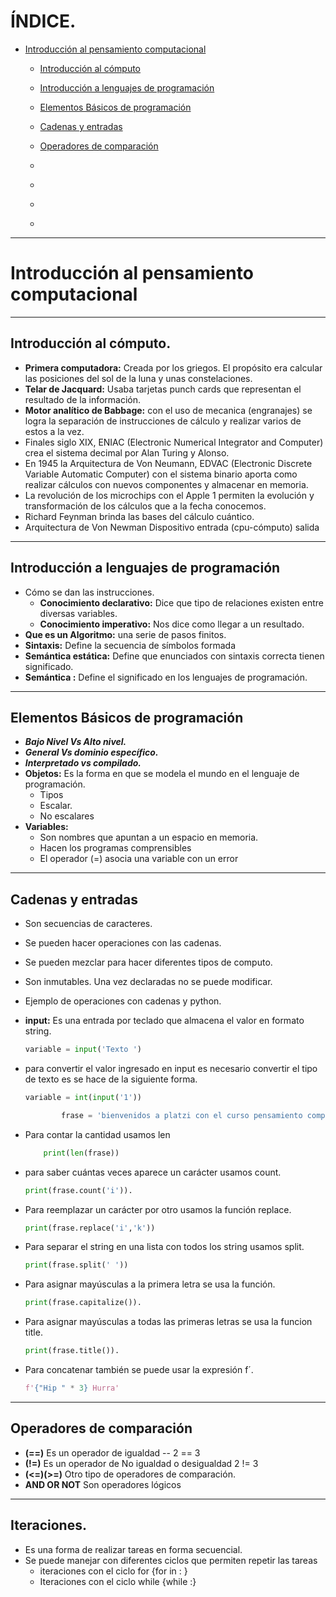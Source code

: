 # ÍNDICE.
 
- [Introducción al pensamiento computacional](#Introducción-al-pensamiento-computacional)
   - [Introducción al cómputo](#Introducción-al-cómputo)
   - [Introducción a lenguajes de programación](#Introducción-a-lenguajes-de-programación)
   - [Elementos Básicos de programación](#Elementos-Básicos-de-programación)
   - [Cadenas y entradas](#Cadenas-y-entradas)
   - [Operadores de comparación](#Operadores-de-comparación)

   - [](#)
   - [](#)
   - [](#)
   - [](#)


____
# Introducción al pensamiento computacional
___
## Introducción al cómputo.
- **Primera computadora:** Creada por los griegos.
El propósito era calcular las posiciones del sol de la luna y unas constelaciones.
- **Telar de Jacquard:** Usaba tarjetas punch cards que representan el resultado de la información.
- **Motor analítico de Babbage:** con el uso de mecanica (engranajes) se logra la separación de instrucciones de cálculo y realizar varios de estos a la vez.
- Finales siglo XIX, ENIAC (Electronic Numerical Integrator and Computer) crea el sistema decimal por Alan Turing y Alonso.
- En 1945 la Arquitectura de Von Neumann, EDVAC (Electronic Discrete Variable Automatic Computer) con el sistema binario aporta como realizar cálculos con nuevos componentes y  almacenar en memoria.
- La revolución de los microchips con el Apple 1 permiten la evolución y transformación de los cálculos que a la fecha conocemos.
- Richard Feynman  brinda las bases del cálculo cuántico.
- Arquitectura de Von Newman Dispositivo entrada (cpu-cómputo) salida
____
## Introducción a lenguajes de programación
- Cómo se dan las instrucciones.
    - **Conocimiento declarativo:** Dice que tipo de relaciones existen entre diversas variables.
    - **Conocimiento imperativo:** Nos dice como llegar a un resultado.
- **Que es un Algoritmo:** una serie de pasos finitos.
- **Sintaxis:** Define la secuencia de símbolos formada
- **Semántica estática:** Define que enunciados con sintaxis correcta tienen significado.
- **Semántica :** Define el significado en los lenguajes de programación.  
____
## Elementos Básicos de programación
- ***Bajo Nivel Vs Alto nivel.***
- ***General Vs dominio específico.***
- ***Interpretado vs compilado.***
- **Objetos:** Es la forma en que se modela el mundo en el lenguaje de programación.
    - Tipos
    - Escalar.
    - No escalares
- **Variables:**
    - Son nombres que apuntan a un espacio en memoria. 
    - Hacen los programas comprensibles
    - El operador (=) asocia una variable con un error
____
## Cadenas y entradas
- Son secuencias de caracteres.
- Se pueden hacer operaciones con las cadenas.
- Se pueden mezclar para hacer diferentes tipos de computo.
- Son inmutables. Una vez declaradas no se puede modificar.

- Ejemplo de operaciones con cadenas y python.
- **input:** Es una entrada por teclado que almacena el valor en formato string.
    ```py
    variable = input('Texto ')
    ```
- para convertir el valor ingresado en input es necesario convertir el tipo de texto es se hace de la siguiente forma.
    ```py
    variable = int(input('1'))
    ```
    ```py
            frase = 'bienvenidos a platzi con el curso pensamiento computacional'
    ```
- Para contar la cantidad usamos len
    ```py
        print(len(frase))
    ```
- para saber cuántas veces aparece un carácter usamos count.
    ```py
    print(frase.count('i')).
    ```
- Para reemplazar un carácter por otro usamos la función replace.
    ```py
    print(frase.replace('i','k'))
    ```
- Para separar el string en una lista con todos los string usamos split.
    ```py
    print(frase.split(' '))
    ```
- Para asignar mayúsculas a la primera letra se usa la función.
    ```py
    print(frase.capitalize()).
    ```
- Para asignar mayúsculas a todas las primeras letras se usa la funcion title.
    ```py
    print(frase.title()).
    ```
- Para concatenar también se puede usar la expresión f´.
    ```py
    f'{"Hip " * 3} Hurra'
    ```
____
## Operadores de comparación
- **(==)** Es un operador de igualdad -- 2 == 3
- **(!=)** Es un operador de No igualdad o desigualdad 2 != 3
- **(<=)(>=)** Otro tipo de operadores de comparación.
- **AND OR NOT** Son operadores lógicos
____
## Iteraciones.

- Es una forma de realizar tareas en forma secuencial.
- Se puede manejar con diferentes ciclos que permiten repetir las tareas 
    - iteraciones con el ciclo for {for <variable> in <iterable>: <expresion>}
    - Iteraciones con el ciclo while {while <expresion> <condicion>:}